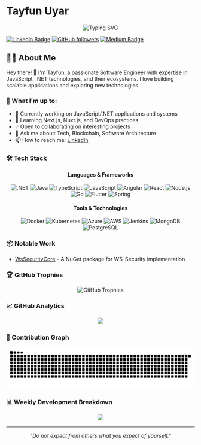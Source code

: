 # Tayfun Uyar

<div align="center">
  <img src="https://readme-typing-svg.herokuapp.com?font=Fira+Code&pause=1000&color=2196F3&center=true&vCenter=true&width=435&lines=Senior+Software+Engineer;Full+Stack+Developer;Tech+Enthusiast" alt="Typing SVG" />
</div>

[![Linkedin Badge](https://img.shields.io/badge/-tayfunuyar-blue?style=flat-square&logo=Linkedin&logoColor=white&link=https://www.linkedin.com/in/tayfun-uyar/)](https://www.linkedin.com/in/tayfun-uyar/)
[![GitHub followers](https://img.shields.io/github/followers/tayfunuyar?label=Follow&style=social)](https://github.com/tayfunuyar)
[![Medium Badge](https://img.shields.io/badge/-@tayfunuyar-black?style=flat-square&labelColor=000000&logo=Medium&link=https://medium.com/@tayfunuyar/)](https://medium.com/@tayfunuyar)

## 👨‍💻 About Me

Hey there! 👋 I'm Tayfun, a passionate Software Engineer with expertise in JavaScript, .NET technologies, and their ecosystems. I love building scalable applications and exploring new technologies.

### 🚀 What I'm up to:

- 🔭 Currently working on JavaScript/.NET applications and systems
- 🌱 Learning Next.js, Nuxt.js, and DevOps practices
- 💡 Open to collaborating on interesting projects
- 💬 Ask me about: Tech, Blockchain, Software Architecture
- 📫 How to reach me: [LinkedIn](https://www.linkedin.com/in/tayfun-uyar/)

### 🛠️ Tech Stack

<div align="center">
  
#### Languages & Frameworks
![.NET](https://img.shields.io/badge/-.NET-512BD4?style=for-the-badge&logo=dotnet&logoColor=white)
![Java](https://img.shields.io/badge/-Java-ED8B00?style=for-the-badge&logo=openjdk&logoColor=white)
![TypeScript](https://img.shields.io/badge/-TypeScript-3178C6?style=for-the-badge&logo=typescript&logoColor=white)
![JavaScript](https://img.shields.io/badge/-JavaScript-F7DF1E?style=for-the-badge&logo=javascript&logoColor=black)
![Angular](https://img.shields.io/badge/-Angular-DD0031?style=for-the-badge&logo=angular&logoColor=white)
![React](https://img.shields.io/badge/-React-61DAFB?style=for-the-badge&logo=react&logoColor=black)
![Node.js](https://img.shields.io/badge/-Node.js-339933?style=for-the-badge&logo=nodedotjs&logoColor=white)
![Go](https://img.shields.io/badge/-Go-00ADD8?style=for-the-badge&logo=go&logoColor=white)
![Flutter](https://img.shields.io/badge/-Flutter-02569B?style=for-the-badge&logo=flutter&logoColor=white)
![Spring](https://img.shields.io/badge/-Spring-6DB33F?style=for-the-badge&logo=spring&logoColor=white)

#### Tools & Technologies
![Docker](https://img.shields.io/badge/-Docker-2496ED?style=for-the-badge&logo=docker&logoColor=white)
![Kubernetes](https://img.shields.io/badge/-Kubernetes-326CE5?style=for-the-badge&logo=kubernetes&logoColor=white)
![Azure](https://img.shields.io/badge/-Azure-0078D4?style=for-the-badge&logo=microsoftazure&logoColor=white)
![AWS](https://img.shields.io/badge/-AWS-232F3E?style=for-the-badge&logo=amazonaws&logoColor=white)
![Jenkins](https://img.shields.io/badge/-Jenkins-D24939?style=for-the-badge&logo=jenkins&logoColor=white)
![MongoDB](https://img.shields.io/badge/-MongoDB-47A248?style=for-the-badge&logo=mongodb&logoColor=white)
![PostgreSQL](https://img.shields.io/badge/-PostgreSQL-336791?style=for-the-badge&logo=postgresql&logoColor=white)

</div>

### 📦 Notable Work
- [WsSecurityCore](https://www.nuget.org/packages/WsSecurityCore/) - A NuGet package for WS-Security implementation

### 🏆 GitHub Trophies
<div align="center">
  <img src="https://github-profile-trophy.vercel.app/?username=tayfunuyar&theme=darkhub&no-frame=true&row=1&column=7&margin-w=15&margin-h=15" alt="GitHub Trophies" />
</div>

### 📈 GitHub Analytics
<div align="center">
  <img height="180em" src="https://github-readme-stats.vercel.app/api?username=tayfunuyar&show_icons=true&theme=tokyonight&include_all_commits=true&count_private=true&hide_border=true"/>
</div>

### 🐍 Contribution Graph
<div align="center">
  <img src="https://github.com/tayfunuyar/tayfunuyar/blob/output/github-contribution-grid-snake.svg" alt="Snake animation" />
</div>

### 📊 Weekly Development Breakdown
<div align="center">
  <img src="https://github-readme-activity-graph.vercel.app/graph?username=tayfunuyar&theme=tokyo-night&hide_border=true&radius=8" />
</div>

---

<div align="center">
  <i>"Do not expect from others what you expect of yourself."</i>
</div>
